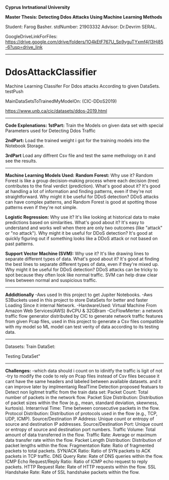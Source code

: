 **Cyprus Inrtnational University**

**Master Thesis: Detecting Ddos Attacks Using Machine Learning Methods**

Student: Farog Basher.
stdNumber: 21903332
Advisor: Dr.Devrim SERAL.

GoogleDriveLinkForFiles: https://drive.google.com/drive/folders/1O4kEtF767U_Sp9yguTYxmf4j13Hj85-6?usp=drive_link

----------------------------------------------------------------------------------------------------------------------------------

# DdosAttackClassifier
Machine Learning Classifer For Ddos attacks According to given DataSets.
testPush

 
MainDataSetsToTrainedMyModelOn: (CIC-DDoS2019)

https://www.unb.ca/cic/datasets/ddos-2019.html

----------------------------------------------------------------------------------------------------------------------------------

__Code Explenations:__
__1stPart:__
Train the Models on given data set with special Parameters used for Detecting Ddos Traffic

__2ndPart:__
Load the trained weight i got for the training models into the Notebook Storage.

__3rdPart__
Load any diffrent Csv file and test the same methology on it and see the results.

----------------------------------------------------------------------------------------------------------------------------------
__Machine Learning Models Used:__
__Random Forest:__
Why use it? Random Forest is like a group decision-making process where each decision (tree) contributes to the final verdict (prediction).
What's good about it? It's good at handling a lot of information and finding patterns, even if they're not straightforward.
Why might it be useful for DDoS detection? DDoS attacks can have complex patterns, and Random Forest is good at spotting those patterns even if they're not simple.

__Logistic Regression:__
Why use it? It's like looking at historical data to make predictions based on similarities.
What's good about it? It's easy to understand and works well when there are only two outcomes (like "attack" or "no attack").
Why might it be useful for DDoS detection? It's good at quickly figuring out if something looks like a DDoS attack or not based on past patterns.

__Support Vector Machine (SVM):__
Why use it? It's like drawing lines to separate different types of data.
What's good about it? It's good at finding the best lines to separate different types of data, even if they're mixed up.
Why might it be useful for DDoS detection? DDoS attacks can be tricky to spot because they often look like normal traffic. SVM can help draw clear lines between normal and suspicious traffic.

----------------------------------------------------------------------------------------------------------------------------------
__Addidtionally__
-Aws used In this project to get Jupiter Notebooks.
-Aws S3Buckets used in this project to store DataSets for better and faster Loading Since it internal Network.
-HardwareUsed: Virtual Machine From Amazon Web Services(AWS) 8vCPU & 32GBram
-CicFlowMerter: a network traffic flow generator distributed by CIC to generate network traffic features from given Pcap files, used in this project to generate a Csv files compatible with my model so ML model can test verity of data according to its testing data.

----------------------------------------------------------------------------------------------------------------------------------
Datasets:
Train DataSet:


Testing DataSet"


----------------------------------------------------------------------------------------------------------------------------------

__Challenges:__
-which data should i count on to idinitfy the traffic is ligit of not
-try to modify the code to rely on Pcap files instead of Csv files becuase it cant have the same headers and labeled between available datasets. and it can improve later by implmentanig RealTime Detection
    proposed featuars to Detect non ligitmet traffic from the train data set:
    Packet Count: Total number of packets in the network flow.
    Packet Size Distribution: Distribution of packet sizes within the flow (e.g., mean, standard deviation, skewness, kurtosis).
    Interarrival Time: Time between consecutive packets in the flow.
    Protocol Distribution: Distribution of protocols used in the flow (e.g., TCP, UDP, ICMP).
    Source/Destination IP Address: Unique count or entropy of source and destination IP addresses.
    Source/Destination Port: Unique count or entropy of source and destination port numbers.
    Traffic Volume: Total amount of data transferred in the flow.
    Traffic Rate: Average or maximum data transfer rate within the flow.
    Packet Length Distribution: Distribution of packet lengths within the flow.
    Fragmentation Rate: Ratio of fragmented packets to total packets.
    SYN/ACK Ratio: Ratio of SYN packets to ACK packets in TCP traffic.
    DNS Query Rate: Rate of DNS queries within the flow.
    ICMP Echo Request/Reply Ratio: Ratio of ICMP echo request to reply packets.
    HTTP Request Rate: Rate of HTTP requests within the flow.
    SSL Handshake Rate: Rate of SSL handshake packets within the flow.

